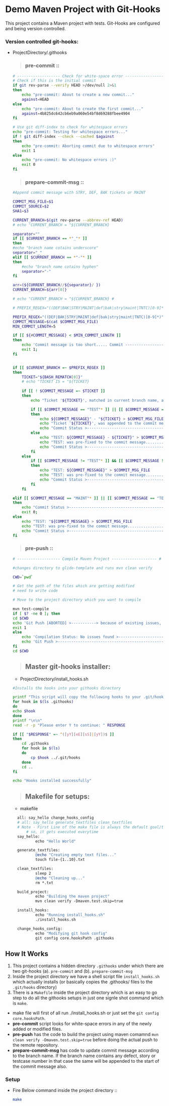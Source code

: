 # Demo Maven Project with Git-Hooks

<!-- <img src="https://ai.github.io/size-limit/logo.svg" align="right"
     alt="Size Limit logo by Anton Lovchikov" width="120" height="178"> -->

This project contains a Maven project with tests. Git-Hooks are configured and being version controlled.

### Version controlled git-hooks:
* ProjectDirectory/.githooks
    >### pre-commit ::
    ```sh
    # ------------------- Check for white-space error -------------------- #
    # Check if this is the initial commit
    if git rev-parse --verify HEAD >/dev/null 2>&1
    then
        echo "pre-commit: About to create a new commit..."
        against=HEAD
    else
        echo "pre-commit: About to create the first commit..."
        against=4b825dc642cb6eb9a060e54bf8d69288fbee4904
    fi

    # Use git diff-index to check for whitespace errors
    echo "pre-commit: Testing for whitespace errors..."
    if ! git diff-index --check --cached $against
    then
        echo "pre-commit: Aborting commit due to whitespace errors"
        exit 1
    else
        echo "pre-commit: No whitespace errors :)"
        exit 0
    fi
    ```
    >### prepare-commit-msg ::
    ```sh
    #Append commit message with STRY, DEF, BAK tickets or MAINT

    COMMIT_MSG_FILE=$1
    COMMIT_SOURCE=$2
    SHA1=$3

    CURRENT_BRANCH=$(git rev-parse --abbrev-ref HEAD)
    # echo "CURRENT_BRANCH = "${CURRENT_BRANCH}

    separator=""
    if [[ $CURRENT_BRANCH == *"_"* ]]
    then
    #echo "branch name cotains underscore"
    separator="_"
    elif [[ $CURRENT_BRANCH == *"-"* ]]
    then
        #echo "branch name cotains hyphen"
        separator="-"
    fi

    arr=(${CURRENT_BRANCH//${separator}/ })
    CURRENT_BRANCH=${arr[0]}

    # echo "CURRENT_BRANCH = "${CURRENT_BRANCH} #

    # PREFIX_REGEX="((DEF|BAK|STRY|MAINT|def|bak|stry|maint|TNTC)[0-9]*)(_*).*"

    PREFIX_REGEX="((DEF|BAK|STRY|MAINT|def|bak|stry|maint|TNTC)[0-9]*)"
    COMMIT_MESSAGE=$(cat $COMMIT_MSG_FILE)
    MIN_COMMIT_LENGTH=5

    if [[ ${#COMMIT_MESSAGE} < $MIN_COMMIT_LENGTH ]]
    then
        echo 'Commit message is too short..... Commit --------------------------> [ABORTED]'
        exit 1;
    fi


    if [[ $CURRENT_BRANCH =~ $PREFIX_REGEX ]]
    then
        TICKET="${BASH_REMATCH[0]}"
        # echo "TICKET IS = "${TICKET}
        
        if [[ ! $COMMIT_MESSAGE =~ $TICKET ]]
        then
            echo "Ticket '${TICKET}', matched in current branch name, appended to commit message."

            if [[ $COMMIT_MESSAGE == "TEST"* ]] || [[ $COMMIT_MESSAGE == "test"* ]] || [[ $COMMIT_MESSAGE == "MAINT"* ]] || [[ $COMMIT_MESSAGE == "maint"* ]]
            then
                echo ${COMMIT_MESSAGE}" - "${TICKET} > $COMMIT_MSG_FILE
                echo "Ticket '${TICKET}', was appended to the commit message!......................"
                echo "Commit Status >------------------------------------------------> [SUCCESSFUL]"
            else
                echo "TEST: ${COMMIT_MESSAGE} - ${TICKET}" > $COMMIT_MSG_FILE
                echo "TEST: was pre-fixed to the commit message...................................."
                echo "Commit Status >------------------------------------------------> [SUCCESSFUL]"
            fi
        else
            if [[ $COMMIT_MESSAGE != "TEST"* ]] && [[ $COMMIT_MESSAGE != "test"* ]] && [[ $COMMIT_MESSAGE != "MAINT"* ]] && [[ $COMMIT_MESSAGE != "maint"* ]]
            then
                echo "TEST: ${COMMIT_MESSAGE}" > $COMMIT_MSG_FILE
                echo "TEST: was pre-fixed to the commit message...................................."
                echo "Commit Status >------------------------------------------------> [SUCCESSFUL]"
            fi
        fi

    elif [[ $COMMIT_MESSAGE == "MAINT"* ]] || [[ $COMMIT_MESSAGE == "TEST"* ]] || [[ $COMMIT_MESSAGE == "test"* ]] || [[ $COMMIT_MESSAGE == "maint"* ]]
    then
        echo "Commit Status >------------------------------------------------> [SUCCESSFUL]"
        exit 0;
    else
        echo "TEST: "${COMMIT_MESSAGE} > $COMMIT_MSG_FILE
        echo "TEST: was pre-fixed to the commit message...................................."
        echo "Commit Status >------------------------------------------------> [SUCCESSFUL]"
    fi
    ```
    >### pre-push ::
    ```sh
    # ------------------- Compile Maven Project -------------------- #

    #changes directory to glide-template and runs mvn clean verify

    CWD=`pwd`

    # Get the path of the files which are getting modified
    # need to write code

    # Move to the project directory which you want to compile

    mvn test-compile
    if [ $? -ne 0 ]; then
    cd $CWD
    echo 'Git Push [ABORTED] >-----------> because of existing issues, Please check logs!'
    exit 1
    else
        echo 'Compilation Status: No issues found >--------------------------> [SUCCESSFUL]'
        echo 'Git Push >-----------------------------------------------------> [SUCCESSFUL]'
    fi
    cd $CWD
    ```

    >## Master git-hooks installer:
    * ProjectDirectory/install_hooks.sh
    ```sh
    #Installs the hooks into your githooks directory

    printf "This script will copy the following hooks to your .git/hooks directory:\n\n"
    for hook in $(ls .githooks)
    do
    echo $hook
    done
    printf "\n\n"
    read -r -p "Please enter Y to continue: " RESPONSE

    if [[ "$RESPONSE" =~ ^([yY][eE][sS]|[yY])$ ]]
    then
        cd .githooks
        for hook in $(ls)
        do
            cp $hook ../.git/hooks
        done
        cd ..
    fi

    echo "Hooks installed successfully"
    ```

  >## Makefile for setups:
  * makefile
  ```makefile
    all: say_hello change_hooks_config
    # all: say_hello generate_textfiles clean_textfiles
    # Note - First Line of the make file is always the default goal/target 
        # so, it gets executed everytime
    say_hello:
            echo "Hello World"

    generate_textfiles:
            @echo "Creating empty text files..."
            touch file-{1..10}.txt

    clean_textfiles:
            sleep 2
            @echo "Cleaning up..."
            rm *.txt

    build_project:
            echo "Building the maven project"
            mvn clean verify -Dmaven.test.skip=true

    install_hooks:
            echo "Running install_hooks.sh"
            ./install_hooks.sh

    change_hooks_config:
            echo "Modifying git hook config"
            git config core.hooksPath .githooks
  ```

<!-- <p align="center">
  <img src="./img/why.png" alt="Statoscope example" width="650">
</p>

<p align="center">
  <a href="https://evilmartians.com/?utm_source=size-limit">
    <img src="https://evilmartians.com/badges/sponsored-by-evil-martians.svg"
         alt="Sponsored by Evil Martians" width="236" height="54">
  </a>
</p> -->


<!-- * [MobX](https://github.com/mobxjs/mobx) -->


## How It Works

1. This project contains a hidden directory `.githooks` under which there are two git-hooks (a). `pre-commit` and (b). `prepare-commit-msg`
2. Inside the project directory we have a shell script file `install_hooks.sh` which actually installs (or basically copies the .githooks/ files to the `.git/hooks` directory)
3. There is a `Makefile` inside the project directory which is an easy to go step to do all the githooks setups in just one signle shot command which is `make`.

* make file will first of all run ./install_hooks.sh or just set the `git config core.hooksPath`.
* <b>pre-commit</b> script looks for white-space errors in any of the newly added or modified files.
* <b>pre-push</b> has the code to build the project using maven comamnd `mvn clean verify -Dmaven.test.skip=true` before doing the actual push to the remote repository.
* <b>prepare-commit-msg</b> has code to update commit message according to the branch name. If the branch name contains any defect, story or testcase number in that case the same will be appended to the start of the commit message also.

<!-- <details><summary><b>Show instructions</b></summary>

1. Setup:

    ```sh
    $make
    ``` 
</details>
-->


### Setup
* Fire Below command inside the project directory ::
    ```sh
    make
    ```
   
